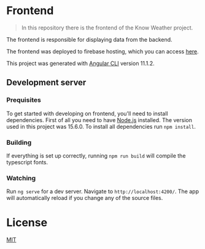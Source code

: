 # Frontend

> In this repository there is the frontend of the Know Weather project.

The frontend is responsible for displaying data from the backend.

The frontend was deployed to firebase hosting, which you can access [here](https://know-weather.web.app/).

This project was generated with [Angular CLI](https://github.com/angular/angular-cli) version 11.1.2.

## Development server

### Prequisites

To get started with developing on frontend, you'll need to install dependencies. First of all you need to have [Node.js](https://nodejs.org/en/) installed. The version used in this project was 15.6.0. To install all dependencies run `npm install`.

### Building

If everything is set up correctly, running `npm run build` will compile the typescript fonts.

### Watching

Run `ng serve` for a dev server. Navigate to `http://localhost:4200/`. The app will automatically reload if you change any of the source files.



# License

[MIT](http://opensource.org/licenses/MIT)